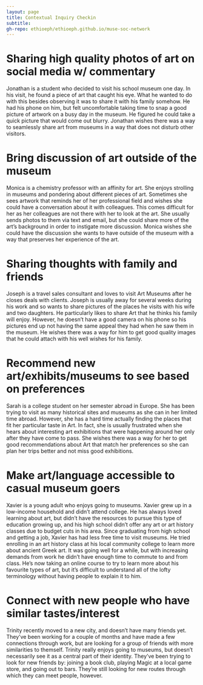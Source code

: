 ```yaml
---
layout: page
title: Contextual Inquiry Checkin
subtitle: 
gh-repo: ethioeph/ethioeph.github.io/muse-soc-network
---
```


# Sharing high quality photos of art on social media w/ commentary

Jonathan is a student who decided to visit his school museum one day. In his visit, he found a piece of art that caught his eye. What he wanted to do with this besides observing it was to share it with his family somehow. He had his phone on him, but felt uncomfortable taking time to snap a good picture of artwork on a busy day in the museum. He figured he could take a quick picture that would come out blurry. Jonathan wishes there was a way to seamlessly share art from museums in a way that does not disturb other visitors.

# Bring discussion of art outside of the museum

Monica is a chemistry professor with an affinity for art. She enjoys strolling in museums and pondering about different pieces of art. Sometimes she sees artwork that reminds her of her professional field and wishes she could have a conversation about it with colleagues. This comes difficult for her as her colleagues are not there with her to look at the art. She usually sends photos to them via text and email, but she could share more of the art’s background in order to instigate more discussion. Monica wishes she could have the discussion she wants to have outside of the museum with a way that preserves her experience of the art.

# Sharing thoughts with family and friends

Joseph is a travel sales consultant and loves to visit Art Museums after he closes deals with clients. Joseph is usually away for several weeks during his work and so wants to share pictures of the places he visits with his wife and two daughters. He particularly likes to share Art that he thinks his family will enjoy. However, he doesn’t have a good camera on his phone so his pictures end up not having the same appeal they had when he saw them in the museum. He wishes there was a way for him to get good quality images that he could attach with his well wishes for his family. 

# Recommend new art/exhibits/museums to see based on preferences

Sarah is a college student on her semester abroad in Europe. She has been trying to visit as many historical sites and museums as she can in her limited time abroad. However, she has a hard time actually finding the places that fit her particular taste in Art. In fact, she is usually frustrated when she hears about interesting art exhibitions that were happening around her only after they have come to pass. She wishes there was a way for her to get good recommendations about Art that match her preferences so she can plan her trips better and not miss good exhibitions.  

# Make art/language accessible to casual museum goers

Xavier is a young adult who enjoys going to museums.  Xavier grew up in a low-income household and didn’t attend college.  He has always loved learning about art, but didn’t have the resources to pursue this type of education growing up, and his high school didn’t offer any art or art history classes due to budget cuts in his area.  Since graduating from high school and getting a job, Xavier has had less free time to visit museums.  He tried enrolling in an art history class at his local community college to learn more about ancient Greek art.  It was going well for a while, but with increasing demands from work he didn’t have enough time to commute to and from class.  He’s now taking an online course to try to learn more about his favourite types of art, but it’s difficult to understand all of the lofty terminology without having people to explain it to him.

# Connect with new people who have similar tastes/interest

Trinity recently moved to a new city, and doesn’t have many friends yet.  They’ve been working for a couple of months and have made a few connections through work, but are looking for a group of friends with more similarities to themself.  Trinity really enjoys going to museums, but doesn’t necessarily see it as a central part of their identity.  They’ve been trying to look for new friends by: joining a book club, playing Magic at a local game store, and going out to bars.  They’re still looking for new routes through which they can meet people, however.
